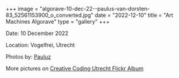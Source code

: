+++
image = "algorave-10-dec-22--paulus-van-dorsten-83_52561153900_o_converted.jpg"
date = "2022-12-10"
title = "Art Machines Algorave"
type = "gallery"
+++

Date: 10 December 2022

Location: Vogelfrei, Utrecht

Photos by: [Pauluz](https://www.by-pauluz.nl/)

More pictures on [Creative Coding Utrecht Flickr Album](https://www.flickr.com/photos/creativecodingutrecht/albums/72177720304425874/)
